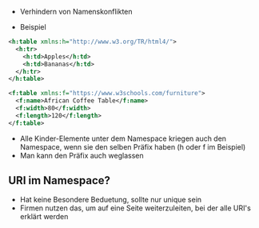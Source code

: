 - Verhindern von Namenskonflikten

- Beispiel
```xml
<h:table xmlns:h="http://www.w3.org/TR/html4/">
  <h:tr>  
    <h:td>Apples</h:td>  
    <h:td>Bananas</h:td>  
  </h:tr>  
</h:table>  

<f:table xmlns:f="https://www.w3schools.com/furniture">
  <f:name>African Coffee Table</f:name>  
  <f:width>80</f:width>  
  <f:length>120</f:length>  
</f:table>
```
- Alle Kinder-Elemente unter dem Namespace kriegen auch den Namespace, wenn sie den selben Präfix haben (h oder f im Beispiel)
- Man kann den Präfix auch weglassen

## URI im Namespace?
- Hat keine Besondere Beduetung, sollte nur unique sein
- Firmen nutzen das, um auf eine Seite weiterzuleiten, bei der alle URI's erklärt werden